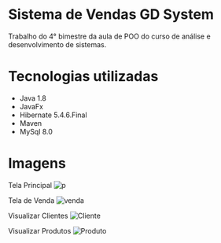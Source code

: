 # Sistema de Vendas GD System

Trabalho do 4° bimestre da aula de POO do curso de análise e desenvolvimento de sistemas.

# Tecnologias utilizadas
* Java 1.8
* JavaFx
* Hibernate 5.4.6.Final
* Maven
* MySql 8.0

# Imagens
Tela Principal
![p](https://user-images.githubusercontent.com/27326162/68701459-8fc35380-0565-11ea-9843-f71c7fab26b4.jpg)

Tela de Venda
![venda](https://user-images.githubusercontent.com/27326162/68701026-b6cd5580-0564-11ea-82e9-0a719fc71e2a.jpg)

Visualizar Clientes
![Cliente](https://user-images.githubusercontent.com/27326162/67717088-d16fce00-f9ab-11e9-8f04-7dbd4e333ab2.jpg)

Visualizar Produtos
![Produto](https://user-images.githubusercontent.com/27326162/67717104-d896dc00-f9ab-11e9-8ea6-53e7d434d42e.jpg)
